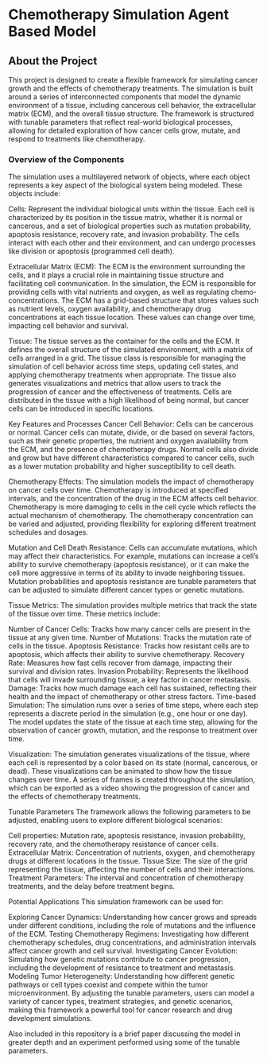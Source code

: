 # Chemotherapy Simulation Agent Based Model 

## About the Project 
This project is designed to create a flexible framework for simulating cancer growth and the effects of chemotherapy treatments. The simulation is built around a series of interconnected components that model the dynamic environment of a tissue, including cancerous cell behavior, the extracellular matrix (ECM), and the overall tissue structure. The framework is structured with tunable parameters that reflect real-world biological processes, allowing for detailed exploration of how cancer cells grow, mutate, and respond to treatments like chemotherapy.

### Overview of the Components
The simulation uses a multilayered network of objects, where each object represents a key aspect of the biological system being modeled. These objects include:

Cells: Represent the individual biological units within the tissue. Each cell is characterized by its position in the tissue matrix, whether it is normal or cancerous, and a set of biological properties such as mutation probability, apoptosis resistance, recovery rate, and invasion probability. The cells interact with each other and their environment, and can undergo processes like division or apoptosis (programmed cell death).

Extracellular Matrix (ECM): The ECM is the environment surrounding the cells, and it plays a crucial role in maintaining tissue structure and facilitating cell communication. In the simulation, the ECM is responsible for providing cells with vital nutrients and oxygen, as well as regulating chemo-concentrations. The ECM has a grid-based structure that stores values such as nutrient levels, oxygen availability, and chemotherapy drug concentrations at each tissue location. These values can change over time, impacting cell behavior and survival.

Tissue: The tissue serves as the container for the cells and the ECM. It defines the overall structure of the simulated environment, with a matrix of cells arranged in a grid. The tissue class is responsible for managing the simulation of cell behavior across time steps, updating cell states, and applying chemotherapy treatments when appropriate. The tissue also generates visualizations and metrics that allow users to track the progression of cancer and the effectiveness of treatments. Cells are distributed in the tissue with a high likelihood of being normal, but cancer cells can be introduced in specific locations.

Key Features and Processes
Cancer Cell Behavior: Cells can be cancerous or normal. Cancer cells can mutate, divide, or die based on several factors, such as their genetic properties, the nutrient and oxygen availability from the ECM, and the presence of chemotherapy drugs. Normal cells also divide and grow but have different characteristics compared to cancer cells, such as a lower mutation probability and higher susceptibility to cell death.

Chemotherapy Effects: The simulation models the impact of chemotherapy on cancer cells over time. Chemotherapy is introduced at specified intervals, and the concentration of the drug in the ECM affects cell behavior. Chemotherapy is more damaging to cells in the cell cycle which reflects the actual mechanism of chemotherapy. The chemotherapy concentration can be varied and adjusted, providing flexibility for exploring different treatment schedules and dosages.

Mutation and Cell Death Resistance: Cells can accumulate mutations, which may affect their characteristics. For example, mutations can increase a cell’s ability to survive chemotherapy (apoptosis resistance), or it can make the cell more aggressive in terms of its ability to invade neighboring tissues. Mutation probabilities and apoptosis resistance are tunable parameters that can be adjusted to simulate different cancer types or genetic mutations.

Tissue Metrics: The simulation provides multiple metrics that track the state of the tissue over time. These metrics include:

Number of Cancer Cells: Tracks how many cancer cells are present in the tissue at any given time.
Number of Mutations: Tracks the mutation rate of cells in the tissue.
Apoptosis Resistance: Tracks how resistant cells are to apoptosis, which affects their ability to survive chemotherapy.
Recovery Rate: Measures how fast cells recover from damage, impacting their survival and division rates.
Invasion Probability: Represents the likelihood that cells will invade surrounding tissue, a key factor in cancer metastasis.
Damage: Tracks how much damage each cell has sustained, reflecting their health and the impact of chemotherapy or other stress factors.
Time-based Simulation: The simulation runs over a series of time steps, where each step represents a discrete period in the simulation (e.g., one hour or one day). The model updates the state of the tissue at each time step, allowing for the observation of cancer growth, mutation, and the response to treatment over time.

Visualization: The simulation generates visualizations of the tissue, where each cell is represented by a color based on its state (normal, cancerous, or dead). These visualizations can be animated to show how the tissue changes over time. A series of frames is created throughout the simulation, which can be exported as a video showing the progression of cancer and the effects of chemotherapy treatments. 

Tunable Parameters
The framework allows the following parameters to be adjusted, enabling users to explore different biological scenarios:

Cell properties: Mutation rate, apoptosis resistance, invasion probability, recovery rate, and the chemotherapy resistance of cancer cells.
Extracellular Matrix: Concentration of nutrients, oxygen, and chemotherapy drugs at different locations in the tissue.
Tissue Size: The size of the grid representing the tissue, affecting the number of cells and their interactions.
Treatment Parameters: The interval and concentration of chemotherapy treatments, and the delay before treatment begins.

Potential Applications
This simulation framework can be used for:

Exploring Cancer Dynamics: Understanding how cancer grows and spreads under different conditions, including the role of mutations and the influence of the ECM.
Testing Chemotherapy Regimens: Investigating how different chemotherapy schedules, drug concentrations, and administration intervals affect cancer growth and cell survival.
Investigating Cancer Evolution: Simulating how genetic mutations contribute to cancer progression, including the development of resistance to treatment and metastasis.
Modeling Tumor Heterogeneity: Understanding how different genetic pathways or cell types coexist and compete within the tumor microenvironment.
By adjusting the tunable parameters, users can model a variety of cancer types, treatment strategies, and genetic scenarios, making this framework a powerful tool for cancer research and drug development simulations.

Also included in this repository is a brief paper discussing the model in greater depth and an experiment performed using some of the tunable parameters. 
